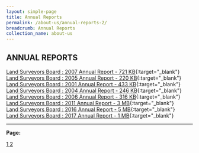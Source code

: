 ```yaml
---
layout: simple-page
title: Annual Reports           
permalink: /about-us/annual-reports-2/
breadcrumb: Annual Reports
collection_name: about-us
---
```


ANNUAL REPORTS
---

[Land Surveyors Board : 2007 Annual Report - 721 KB](/files/2_LSBAnnualReport2007.pdf){:target="_blank"} <br>
[Land Surveyors Board : 2005 Annual Report - 220 KB](/files/2_LSBAnnualReport2005.pdf){:target="_blank"} <br>
[Land Surveyors Board : 2001 Annual Report - 433 KB](/files/2_LSBAnnualReport2001.pdf){:target="_blank"} <br>
[Land Surveyors Board : 2004 Annual Report - 246 KB](/files/2_LSBAnnualReport2004.pdf){:target="_blank"} <br>
[Land Surveyors Board : 2006 Annual Report - 316 KB](/files/2_LSBAnnualReport2006.pdf){:target="_blank"} <br>
[Land Surveyors Board : 2011 Annual Report - 3 MB](/files/2_LSBAnnualReport2011.pdf){:target="_blank"} <br>
[Land Surveyors Board : 2016 Annual Report - 5 MB](/files/2_LSBAnnualReport2016.pdf){:target="_blank"} <br>
[Land Surveyors Board : 2017 Annual Report - 1 MB](/files/2_LSBAnnualReport2017.pdf){:target="_blank"} <br>

---

**Page:**  

<div class="pagination">
    <a href="https://mlaw-lsb-staging.netlify.com/about-us/annual-reports/">1 </a>
    <a class="pagination disabled" href="#">2 </a>  
 </div>
